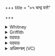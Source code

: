 +++
title = "०५ चन्द्र यत्ते"

+++

<details><summary>Whitney</summary>

चन्द्र॒ यत् ते॒ तेज॒स्तेन॒ तम॑ते॒जसं॑ कृणु॒ यो॒३स्मान् द्वेष्टि॒ यं व॒यं द्वि॒ष्मः ॥५॥
</details>

<details><summary>Griffith</summary>

चन्द्र॒ यत् ते॒ तेज॒स्तेन॒ तम॑ते॒जसं॑ कृणु॒ यो॒३स्मान् द्वेष्टि॒ यं व॒यं द्वि॒ष्मः ॥५॥
</details>

<details><summary>पदपाठः</summary>

चन्द्र। यत्। ते। तेजः। तेन। तम्। अतेजसम्। कृणु। यः। अस्मान्। द्वेष्टि। यम्। वयम्। द्विष्मः। २२.५।
</details>

<details><summary>पदपाठः</summary>

चन्द्र। यत्। ते। तेजः। तेन। तम्। अतेजसम्। कृणु। यः। अस्मान्। द्वेष्टि। यम्। वयम्। द्विष्मः। २२.५।
</details>

<details><summary>अधिमन्त्रम् (VC)</summary>

- चन्द्र
- अथर्वा
- एकावसानाभुरिग्विषमात्रिपाद्गायत्री
- शत्रुनाशन सूक्त
</details>

